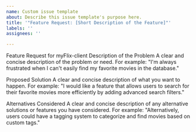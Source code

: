 ```yaml
---
name: Custom issue template
about: Describe this issue template's purpose here.
title: '"Feature Request: [Short Description of the Feature]"'
labels: ''
assignees: ''

---
```


Feature Request for myFlix-client
Description of the Problem
A clear and concise description of the problem or need. For example:
"I'm always frustrated when I can't easily find my favorite movies in the database."

Proposed Solution
A clear and concise description of what you want to happen. For example:
"I would like a feature that allows users to search for their favorite movies more efficiently by adding advanced search filters."

Alternatives Considered
A clear and concise description of any alternative solutions or features you have considered. For example:
"Alternatively, users could have a tagging system to categorize and find movies based on custom tags."
